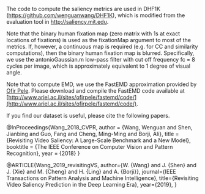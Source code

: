 The code to compute the saliency metrics are used in DHF1K (https://github.com/wenguanwang/DHF1K), which is modified from the evaluation tool in http://saliency.mit.edu.

Note that the binary human fixation map (zero matrix with 1s at exact locations of fixations) is used as the fixationMap argument to most of the metrics. If, however, a continuous map is required (e.g. for CC and similarity computations), then the binary human fixation map is blurred. Specifically, we use the antonioGaussian.m low-pass filter with cut off frequency fc = 8 cycles per image, which is approximately equivalent to 1 degree of visual angle.

Note that to compute EMD, we use the FastEMD approximation provided by [Ofir Pele](http://www.ariel.ac.il/sites/ofirpele/fastemd/code/). Please download and compile the FastEMD code available at [http://www.ariel.ac.il/sites/ofirpele/fastemd/code/](http://www.ariel.ac.il/sites/ofirpele/fastemd/code/).

If you find our dataset is useful, please cite the following papers.

@InProceedings{Wang_2018_CVPR,
author = {Wang, Wenguan and Shen, Jianbing and Guo, Fang and Cheng, Ming-Ming and Borji, Ali},
title = {Revisiting Video Saliency: A Large-Scale Benchmark and a New Model},
booktitle = {The IEEE Conference on Computer Vision and Pattern Recognition},
year = {2018}
}

@ARTICLE{Wang_2019_revisitingVS, 
author={W. {Wang} and J. {Shen} and J. {Xie} and M. {Cheng} and H. {Ling} and A. {Borji}}, 
journal={IEEE Transactions on Pattern Analysis and Machine Intelligence}, 
title={Revisiting Video Saliency Prediction in the Deep Learning Era}, 
year={2019}, 
}